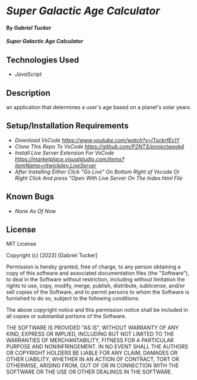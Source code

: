 # _Super Galactic Age Calculator_

#### By _**Gabriel Tucker**_

#### _Super Galactic Age Calculator_

## Technologies Used
* _JavaScript_

## Description
an application that determines a user's age based on a planet's solar years.

## Setup/Installation Requirements
* _Download VsCode https://www.youtube.com/watch?v=ITxcbrfEcIY_
* _Clone This Repo To VsCode https://github.com/P2NTS/projectweek4_
* _Install Live Server Extension For VsCode https://marketplace.visualstudio.com/items?itemName=ritwickdey.LiveServer_
* _After Installing Either Click "Go Live" On Bottom Right of Vscode Or Right Click And press "Open With Live Server On The Index.html File_





## Known Bugs

* _None As Of Now_


## License

MIT License

Copyright (c) [2023] [Gabriel Tucker]

Permission is hereby granted, free of charge, to any person obtaining a copy
of this software and associated documentation files (the "Software"), to deal
in the Software without restriction, including without limitation the rights
to use, copy, modify, merge, publish, distribute, sublicense, and/or sell
copies of the Software, and to permit persons to whom the Software is
furnished to do so, subject to the following conditions:

The above copyright notice and this permission notice shall be included in all
copies or substantial portions of the Software.

THE SOFTWARE IS PROVIDED "AS IS", WITHOUT WARRANTY OF ANY KIND, EXPRESS OR
IMPLIED, INCLUDING BUT NOT LIMITED TO THE WARRANTIES OF MERCHANTABILITY,
FITNESS FOR A PARTICULAR PURPOSE AND NONINFRINGEMENT. IN NO EVENT SHALL THE
AUTHORS OR COPYRIGHT HOLDERS BE LIABLE FOR ANY CLAIM, DAMAGES OR OTHER
LIABILITY, WHETHER IN AN ACTION OF CONTRACT, TORT OR OTHERWISE, ARISING FROM,
OUT OF OR IN CONNECTION WITH THE SOFTWARE OR THE USE OR OTHER DEALINGS IN THE
SOFTWARE.
